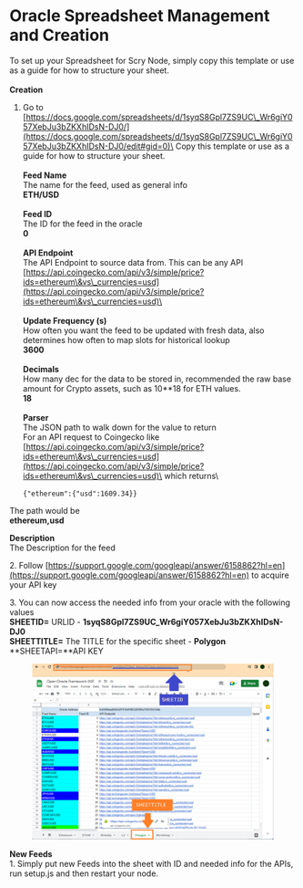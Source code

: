# Oracle Spreadsheet Management and Creation

To set up your Spreadsheet for Scry Node, simply copy this template or use as a guide for how to structure your sheet.\
\
**Creation**

1.  Go to \
    [https://docs.google.com/spreadsheets/d/1syqS8Gpl7ZS9UC\_Wr6giY057XebJu3bZKXhIDsN-DJ0/](https://docs.google.com/spreadsheets/d/1syqS8Gpl7ZS9UC\_Wr6giY057XebJu3bZKXhIDsN-DJ0/edit#gid=0)\
    Copy this template or use as a guide for how to structure your sheet. \
    \
    **Feed Name**\
    The name for the feed, used as general info\
    **ETH/USD**\
    \
    **Feed ID**\
    The ID for the feed in the oracle\
    **0**\
    \
    **API Endpoint**\
    The API Endpoint to source data from. This can be any API\
    [https://api.coingecko.com/api/v3/simple/price?ids=ethereum\&vs\_currencies=usd](https://api.coingecko.com/api/v3/simple/price?ids=ethereum\&vs\_currencies=usd)\
    \
    \
    **Update Frequency (s)**\
    How often you want the feed to be updated with fresh data, also determines how often to map slots for historical lookup\
    **3600**\
    \
    **Decimals**\
    How many dec for the data to be stored in, recommended the raw base amount for Crypto assets, such as 10\*\*18 for ETH values.\
    **18**\
    \
    **Parser**\
    The JSON path to walk down for the value to return\
    For an API request to Coingecko like\
    [https://api.coingecko.com/api/v3/simple/price?ids=ethereum\&vs\_currencies=usd](https://api.coingecko.com/api/v3/simple/price?ids=ethereum\&vs\_currencies=usd)\
    which returns\


    ```
    {"ethereum":{"usd":1609.34}}
    ```

&#x20;       The path would be\
&#x20;       **ethereum,usd**

&#x20;       **Description**\
&#x20;       The Description for the feed

2\. Follow [https://support.google.com/googleapi/answer/6158862?hl=en](https://support.google.com/googleapi/answer/6158862?hl=en) to acquire your API key

3\. You can now access the needed info from your oracle with the following values\
**SHEETID=** URLID - **1syqS8Gpl7ZS9UC\_Wr6giY057XebJu3bZKXhIDsN-DJ0**\
**SHEETTITLE=** The TITLE for the specific sheet - **Polygon**\
**SHEETAPI=**API KEY

<figure><img src="../.gitbook/assets/Untitled.png" alt=""><figcaption></figcaption></figure>

**New Feeds**\
1\. Simply put new Feeds into the sheet with ID and needed info for the APIs, run setup.js and then restart your node.
